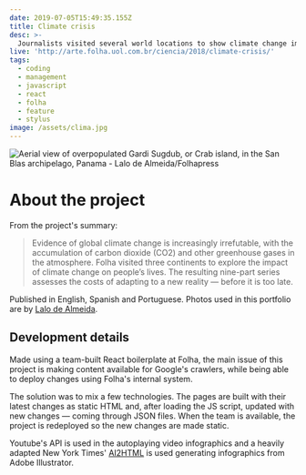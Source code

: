 ```yaml
---
date: 2019-07-05T15:49:35.155Z
title: Climate crisis
desc: >-
  Journalists visited several world locations to show climate change impact through human stories
live: 'http://arte.folha.uol.com.br/ciencia/2018/climate-crisis/'
tags:
  - coding
  - management
  - javascript
  - react
  - folha
  - feature
  - stylus
image: /assets/clima.jpg
---
```

![Aerial view of overpopulated Gardi Sugdub, or Crab island, in the San Blas archipelago, Panama - Lalo de Almeida/Folhapress](/assets/clima.jpg)

# About the project

From the project's summary:

> Evidence of global climate change is increasingly irrefutable, with the accumulation of carbon dioxide (CO2) and other greenhouse gases in the atmosphere.
> Folha visited three continents to explore the impact of climate change on people’s lives. The resulting nine-part series assesses the costs of adapting to a new reality — before it is too late.

Published in English, Spanish and Portuguese. Photos used in this portfolio are by [Lalo de Almeida](http://lalodealmeida.com.br/site_pt/).

## Development details



Made using a team-built React boilerplate at Folha, the main issue of this project is making content available for Google's crawlers, while being able to deploy changes using Folha's internal system.

The solution was to mix a few technologies. The pages are built with their latest changes as static HTML and, after loading the JS script, updated with new changes — coming through JSON files. When the team is available, the project is redeployed so the new changes are made static.

Youtube's API is used in the autoplaying video infographics and a heavily adapted New York Times' [AI2HTML](http://ai2html.org/) is used generating infographics from Adobe Illustrator.
